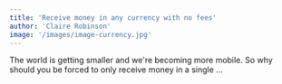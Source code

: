 ```yaml
---
title: 'Receive money in any currency with no fees'
author: 'Claire Robinson'
image: '/images/image-currency.jpg'
---
```


The world is getting smaller and we're becoming more mobile. So why should you be forced to only receive money in a single ...

